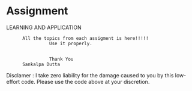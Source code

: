 # Assignment
LEARNING AND APPLICATION


          All the topics from each assigment is here!!!!!
                    Use it properly.


                    Thank You 
          Sankalpa Dutta

Disclamer : 
          I take zero liability for the damage caused to you by this low-effort code. Please use the code above at your discretion.
